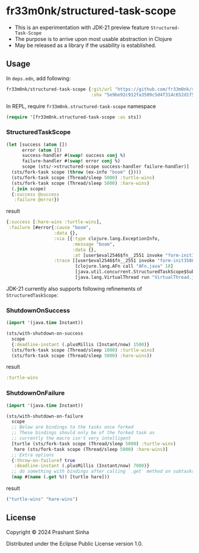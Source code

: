 # fr33m0nk/structured-task-scope

- This is an experimentation with JDK-21 preview feature `Structured-Task-Scope`
- The purpose is to arrive upon most usable abstraction in Clojure
- May be released as a library if the usability is established.

## Usage

In `deps.edn`, add following:
```clojure
fr33m0nk/structured-task-scope {:git/url "https://github.com/fr33m0nk/structured-task-scope"
                                :sha "5e9be92c912fa3509c5d4f314c652d1f534f6ebd"}
```

In REPL, require `fr33m0nk.structured-task-scope` namespace
```clojure
(require '[fr33m0nk.structured-task-scope :as sts])
```

### StructuredTaskScope
```clojure
(let [success (atom [])
      error (atom [])
      success-handler #(swap! success conj %)
      failure-handler #(swap! error conj %)
      scope (sts/->structured-scope success-handler failure-handler)]
  (sts/fork-task scope (throw (ex-info "boom" {})))
  (sts/fork-task scope (Thread/sleep 5000) :turtle-wins)
  (sts/fork-task scope (Thread/sleep 5000) :hare-wins)
  (.join scope)
  {:success @success
   :failure @error})
```

result
```clojure
{:success [:hare-wins :turtle-wins],
 :failure [#error{:cause "boom",
                  :data {},
                  :via [{:type clojure.lang.ExceptionInfo,
                         :message "boom",
                         :data {},
                         :at [user$eval2546$fn__2551 invoke "form-init3588532553786133725.clj" 6]}],
                  :trace [[user$eval2546$fn__2551 invoke "form-init3588532553786133725.clj" 6]
                          [clojure.lang.AFn call "AFn.java" 18]
                          [java.util.concurrent.StructuredTaskScope$SubtaskImpl run "StructuredTaskScope.java" 889]
                          [java.lang.VirtualThread run "VirtualThread.java" 309]]}]}
```

JDK-21 currently also supports following refinements of `StructuredTaskScope`:

### ShutdownOnSuccess
```clojure
(import '(java.time Instant))

(sts/with-shutdown-on-success
  scope 
  {:deadline-instant (.plusMillis (Instant/now) 1500)} 
  (sts/fork-task scope (Thread/sleep 1000) :turtle-wins)
  (sts/fork-task scope (Thread/sleep 5000) :hare-wins))
```
result
```clojure
:turtle-wins
```

### ShutdownOnFailure
```clojure
(import '(java.time Instant))

(sts/with-shutdown-on-failure
  scope
  ;; Below are bindings to the tasks once forked
  ;; These bindings should only be of the forked task as
  ;; currently the macro isn't very intelligent
  [turtle (sts/fork-task scope (Thread/sleep 5000) :turtle-wins)
   hare (sts/fork-task scope (Thread/sleep 5000) :hare-wins)]
  ;; Extra options
  {:throw-on-failure? true
   :deadline-instant (.plusMillis (Instant/now) 7000)}
  ;; do something with bindings after calling `.get` method on subtasks
  (map #(name (.get %)) [turtle hare]))
```
result
```clojure
("turtle-wins" "hare-wins")
```

## License

Copyright © 2024 Prashant Sinha

Distributed under the Eclipse Public License version 1.0.
